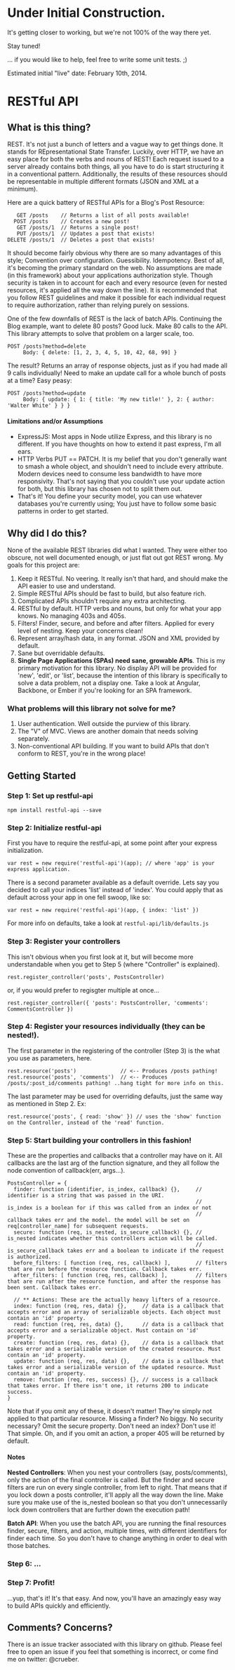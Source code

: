 # Under Initial Construction.

It's getting closer to working, but we're not 100% of the way there yet. 

Stay tuned! 

... if you would like to help, feel free to write some unit tests. ;)

Estimated initial "live" date: February 10th, 2014.

# RESTful API

## What is this thing?

REST. It's not just a bunch of letters and a vague way to get things done. It stands for REpresentational State Transfer. Luckily, over HTTP, we have an easy place for both the verbs and nouns of REST! Each request issued to a server already contains both things, all you have to do is start structuring it in a conventional pattern. Additionally, the results of these resources should be representable in multiple different formats (JSON and XML at a minimum). 

Here are a quick battery of RESTful APIs for a Blog's Post Resource:

       GET /posts    // Returns a list of all posts available!
      POST /posts    // Creates a new post!
       GET /posts/1  // Returns a single post!
       PUT /posts/1  // Updates a post that exists!
    DELETE /posts/1  // Deletes a post that exists!

It should become fairly obvious why there are so many advantages of this style; Convention over configuration. Guessibility. Idempotency. Best of all, it's becoming the primary standard on the web. No assumptions are made (in this framework) about your applications authorization style. Though security is taken in to account for each and every resource (even for nested resources, it's applied all the way down the line). It is recommended that you follow REST guidelines and make it possible for each individual request to require authorization, rather than relying purely on sessions.

One of the few downfalls of REST is the lack of batch APIs. Continuing the Blog example, want to delete 80 posts? Good luck. Make 80 calls to the API. This library attempts to solve that problem on a larger scale, too.

    POST /posts?method=delete
         Body: { delete: [1, 2, 3, 4, 5, 10, 42, 68, 99] }

The result? Returns an array of response objects, just as if you had made all 9 calls individually! Need to make an update call for a whole bunch of posts at a time? Easy peasy:

    POST /posts?method=update
         Body: { update: { 1: { title: 'My new title!' }, 2: { author: 'Walter White' } } }

#### Limitations and/or Assumptions

* ExpressJS: Most apps in Node utilize Express, and this library is no different. If you have thoughts on how to extend it past express, I'm all ears.
* HTTP Verbs PUT == PATCH. It is my belief that you don't generally want to smash a whole object, and shouldn't need to include every attribute. Modern devices need to consume less bandwidth to have more responsivity. That's not saying that you couldn't use your update action for both, but this library has chosen not to split them out.
* That's it! You define your security model, you can use whatever databases you're currently using; You just have to follow some basic patterns in order to get started.

## Why did I do this?

None of the available REST libraries did what I wanted. They were either too obscure, not well documented enough, or just flat out got REST wrong. My goals for this project are:

1. Keep it RESTful. No veering. It really isn't that hard, and should make the API easier to use and understand.
2. Simple RESTful APIs should be fast to build, but also feature rich.
3. Complicated APIs shouldn't require any extra architecting.
4. RESTful by default. HTTP verbs and nouns, but only for what your app knows. No managing 403s and 405s.
5. Filters! Finder, secure, and before and after filters. Applied for every level of nesting. Keep your concerns clean!
6. Represent array/hash data, in any format. JSON and XML provided by default.
7. Sane but overridable defaults.
8. **Single Page Applications (SPAs) need sane, growable APIs**. This is my primary motivation for this library. No display API will be provided for 'new', 'edit', or 'list', because the intention of this library is specifically to solve a data problem, not a display one. Take a look at Angular, Backbone, or Ember if you're looking for an SPA framework.

### What problems will this library not solve for me?

1. User authentication. Well outside the purview of this library.
2. The "V" of MVC. Views are another domain that needs solving separately.
3. Non-conventional API building. If you want to build APIs that don't conform to REST, you're in the wrong place!

## Getting Started

### Step 1: Set up restful-api

    npm install restful-api --save

### Step 2: Initialize restful-api

First you have to require the restful-api, at some point after your express initialization.

    var rest = new require('restful-api')(app); // where 'app' is your express application.

There is a second parameter available as a default override. Lets say you decided to call your indices 'list' instead of 'index'. You could apply that as default across your app in one fell swoop, like so:

    var rest = new require('restful-api')(app, { index: 'list' })

For more info on defaults, take a look at `restful-api/lib/defaults.js`

### Step 3: Register your controllers

This isn't obvious when you first look at it, but will become more understandable when you get to Step 5 (where "Controller" is explained).

    rest.register_controller('posts', PostsController)

or, if you would prefer to regisgter multiple at once...

    rest.register_controller({ 'posts': PostsController, 'comments': CommentsController })

### Step 4: Register your resources individually (they can be nested!).

The first parameter in the registering of the controller (Step 3) is the what you use as parameters, here.

    rest.resource('posts')              // <-- Produces /posts pathing!
    rest.resource('posts', 'comments')  // <-- Produces /posts/:post_id/comments pathing! ..hang tight for more info on this.

The last parameter may be used for overriding defaults, just the same way as mentioned in Step 2. Ex:

    rest.resource('posts', { read: 'show' }) // uses the 'show' function on the Controller, instead of the 'read' function.

### Step 5: Start building your controllers in this fashion!

These are the properties and callbacks that a controller may have on it. All callbacks are the last arg of the function signature, 
and they all follow the node convention of callback(err, args...).

    PostsController = {
      finder: function (identifier, is_index, callback) {},     // identifier is a string that was passed in the URI.
                                                                // is_index is a boolean for if this was called from an index or not
                                                                // callback takes err and the model. the model will be set on req[controller_name] for subsequent requests.
      secure: function (req, is_nested, is_secure_callback) {}, // is_nested indicates whether this controllers action will be called. 
                                                                // is_secure_callback takes err and a boolean to indicate if the request is authorized.
      before_filters: [ function (req, res, callback) ],        // filters that are run before the resource function. Callback takes err.
      after_filters: [ function (req, res, callback) ],         // filters that are run after the resource function, and after the response has been sent. Callback takes err.
      
      // ** Actions: These are the actually heavy lifters of a resource.
      index: function (req, res, data) {},     // data is a callback that accepts error and an array of serializable objects. Each object must contain an 'id' property.
      read: function (req, res, data) {},      // data is a callback that accepts error and a serializable object. Must contain on 'id' property.
      create: function (req, res, data) {},    // data is a callback that takes error and a serializable version of the created resource. Must contain an 'id' property.
      update: function (req, res, data) {},    // data is a callback that takes error and a serializable version of the updated resource. Must contain an 'id' property.
      remove: function (req, res, success) {}, // success is a callback that takes error. If there isn't one, it returns 200 to indicate success.
    }

Note that if you omit any of these, it doesn't matter! They're simply not applied to that particular resource. Missing a finder? No biggy. No security necessary? Omit the secure property. Don't need an index? Don't use it! That simple. Oh, and if you omit an action, a proper 405 will be returned by default.

#### Notes

**Nested Controllers**: When you nest your controllers (say, posts/comments), only the action of the final controller is called. But the finder and secure filters are run on every single controller, from left to right. That means that if you lock down a posts controller, it'll apply all the way down the line. Make sure you make use of the is_nested boolean so that you don't unnecessarily lock down controllers that are further down the execution path!

**Batch API**: When you use the batch API, you are running the final resources finder, secure, filters, and action, multiple times, with different identifiers for finder each time. So you don't have to change anything in order to deal with those batches.

### Step 6: ...

### Step 7: Profit!

...yup, that's it! It's that easy. And now, you'll have an amazingly easy way to build APIs quickly and efficiently.

## Comments? Concerns?

There is an issue tracker associated with this library on github. Please feel free to open an issue if you feel that something is incorrect, or come find me on twitter: @crueber.